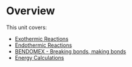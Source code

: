 # Overview

This unit covers:

- [Exothermic Reactions](./exothermic_reactions.md)
- [Endothermic Reactions](./endothermic_reactions.md)
- [BENDOMEX - Breaking bonds, making bonds](./breaking_making_bonds.md)
- [Energy Calculations](./energy_calculations.md)
